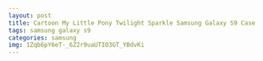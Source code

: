 ```yaml
---
layout: post
title: Cartoon My Little Pony Twilight Sparkle Samsung Galaxy S9 Case
tags: samsung galaxy s9
categories: samsung
img: 1Zqb6pY6eT-_6Z2r9uaUTIO3GT_YBdvKi
---
```


